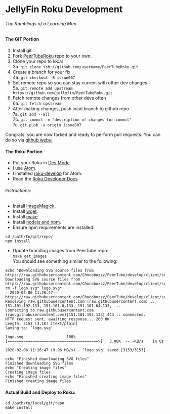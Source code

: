 # JellyFin Roku Development
###### The Ramblings of a Learning Man

#### The GIT Portion
1.  Install git
2.  Fork [PeerTubeRoku](https://github.com/jellyfin/PeerTubeRoku) repo to your own.  
3.  Clone your repo to local  
  3a.  ````git clone ssh://github.com/username/PeerTubeRoku.git````
4.  Create a branch for your fix  
  4a.  ````git checkout -B issue007````
5.  Set remote repo so you can stay current with other dev changes  
  5a.  ````git remote add upstream https://github.com/jellyfin/PeerTubeRoku.git````
6.  Fetch remote changes from other devs often  
  6a.  ````git fetch upstream````
7.  After making changes, push local branch to github repo  
  7a.  ````git add --all````  
  7b.  ````git commit -m "description of changes for commit"````  
  7c.  ````git push -u origin issue007````  

Congrats, you are now forked and ready to perform pull requests.  You can do so via [github webui](https://help.github.com/en/articles/creating-a-pull-request-from-a-fork)

#### The Roku Portion  
*  Put your Roku in [Dev Mode](https://blog.roku.com/developer/developer-setup-guide)
*  I use [Atom](https://atom.io).
*  I installed [roku-develop](https://atom.io/packages/roku-develop) for Atom.
*  Read the [Roku Developer Docs](https://developer.roku.com/docs/developer-program/getting-started)

###### Instructions:  
*  Install [ImageMagick](https://www.imagemagick.org/script/download.php).  
*  Install [wget](https://www.gnu.org/software/wget/).  
*  Install [make](https://www.gnu.org/software/make/).  
*  Install [nodejs and npm](https://www.npmjs.com/get-npm).  
*  Ensure npm requirements are installed:
````
cd /path/to/git/repo/  
npm install  
````  
*  Update branding images from PeerTube repo:  
 ````make get_images````  
  You should see something similar to the following:  
````
echo "Downloading SVG source files from https://raw.githubusercontent.com/Chocobozzz/PeerTube/develop/client/src/assets/images"
Downloading SVG source files from https://raw.githubusercontent.com/Chocobozzz/PeerTube/develop/client/src/assets/images
rm -f logo.svg* logo.svg*
--2020-02-06 11:26:47--  https://raw.githubusercontent.com/Chocobozzz/PeerTube/develop/client/src/assets/images/logo.svg
Resolving raw.githubusercontent.com (raw.githubusercontent.com)... 151.101.192.133, 151.101.0.133, 151.101.64.133, ...
Connecting to raw.githubusercontent.com (raw.githubusercontent.com)|151.101.192.133|:443... connected.
HTTP request sent, awaiting response... 200 OK
Length: 3153 (3.1K) [text/plain]
Saving to: ‘logo.svg’

logo.svg                   100%[========================================>]   3.08K  --.-KB/s    in 0s      

2020-02-06 11:26:47 (9.96 MB/s) - ‘logo.svg’ saved [3153/3153]

echo "Finished downloading SVG files"
Finished downloading SVG files
echo "Creating image files"
Creating image files
echo "Finished creating image files"
Finished creating image files
````  

#### Actual Build and Deploy to Roku:  
````  
cd /path/to/local/git/repo
make install  
````
